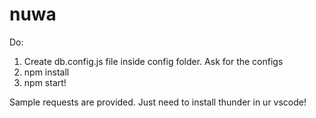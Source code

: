 # nuwa
Do:
1. Create db.config.js file inside config folder. Ask for the configs
1. npm install
2. npm start!

Sample requests are provided. Just need to install thunder in ur vscode!
